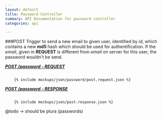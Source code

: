 ```yaml
---
layout: default
title: Password Controller
summary: API Documentation for password controller
categories: api

---
```

###POST
Trigger to send a new email to given user, identified by _id_, which contains a new
__md5__ hash which should be used for authentification.
If the _email_, given in __REQUEST__ is different from _email_ on server for this user,
the password wouldn't be send.

_**[POST /password - REQUEST](https://github.com/newLoki/Pollex/blob/gh-pages/_includes/mockups/json/password/post.request.json)**_
<pre><code class='javascript'>
    {% include mockups/json/password/post.request.json %}
</code></pre>

_**[POST /password - RESPONSE](https://github.com/newLoki/Pollex/blob/gh-pages/_includes/mockups/json/password/post.response.json)**_
<pre><code class='javascript'>
    {% include mockups/json/post.response.json %}
</code></pre>

@todo -> should be plura (passwords)